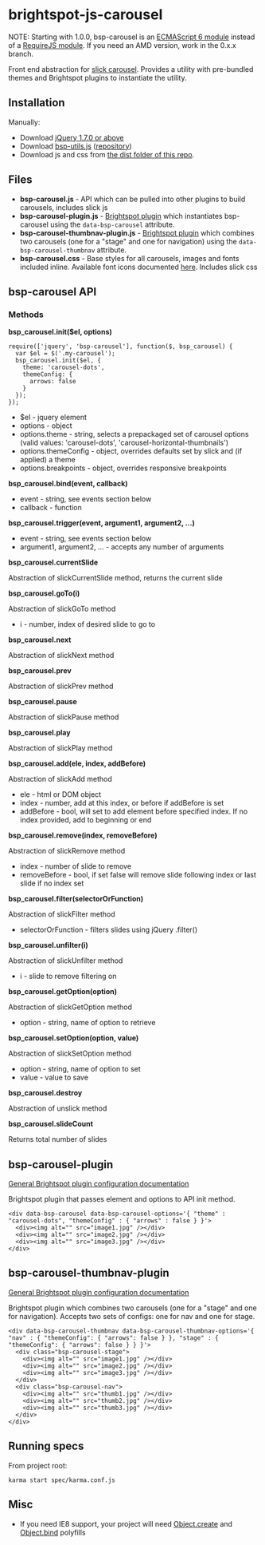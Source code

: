 # brightspot-js-carousel

NOTE: Starting with 1.0.0, bsp-carousel is an [ECMAScript 6 module](http://www.2ality.com/2014/09/es6-modules-final.html) instead of a [RequireJS module](http://requirejs.org/). If you need an AMD version, work in the 0.x.x branch.

Front end abstraction for [slick carousel](http://kenwheeler.github.io/slick/). Provides a utility with pre-bundled themes and Brightspot plugins to instantiate the utility.

## Installation

Manually:

*	Download [jQuery 1.7.0 or above](http://jquery.com/download/)
*	Download [bsp-utils.js](https://raw.githubusercontent.com/perfectsense/brightspot-js-utils/master/bsp-utils.js) ([repository](https://github.com/perfectsense/brightspot-js-utils))
*	Download js and css from [the dist folder of this repo](https://github.com/perfectsense/brightspot-js-carousel/tree/master/dist).

## Files

*	**bsp-carousel.js** - API which can be pulled into other plugins to build carousels, includes slick js
*	**bsp-carousel-plugin.js** - [Brightspot plugin]((https://github.com/perfectsense/brightspot-js-utils/blob/master/PLUGIN.md)) which instantiates bsp-carousel using the `data-bsp-carousel` attribute.
*	**bsp-carousel-thumbnav-plugin.js** - [Brightspot plugin]((https://github.com/perfectsense/brightspot-js-utils/blob/master/PLUGIN.md)) which combines two carousels (one for a "stage" and one for navigation) using the `data-bsp-carousel-thumbnav` attribute.
*	**bsp-carousel.css** - Base styles for all carousels, images and fonts included inline. Available font icons documented [here](https://github.com/perfectsense/brightspot-js-carousel/blob/master/src/fonts/usage.png). Includes slick css

## bsp-carousel API

### Methods

**bsp_carousel.init($el, options)**

    require(['jquery', 'bsp-carousel'], function($, bsp_carousel) {
      var $el = $('.my-carousel');
      bsp_carousel.init($el, {
        theme: 'carousel-dots',
        themeConfig: {
          arrows: false
        }
      });
    });

*   $el - jquery element
*   options - object
  * options.theme - string, selects a prepackaged set of carousel options (valid values: 'carousel-dots', 'carousel-horizontal-thumbnails')
  * options.themeConfig - object, overrides defaults set by slick and (if applied) a theme
  * options.breakpoints - object, overrides responsive breakpoints

**bsp_carousel.bind(event, callback)**

* event - string, see events section below
* callback - function

**bsp_carousel.trigger(event, argument1, argument2, ...)**

* event - string, see events section below
* argument1, argument2, ... - accepts any number of arguments

**bsp_carousel.currentSlide**

Abstraction of slickCurrentSlide method, returns the current slide

**bsp_carousel.goTo(i)**

Abstraction of slickGoTo method

* i - number, index of desired slide to go to
		
**bsp_carousel.next**

Abstraction of slickNext method

**bsp_carousel.prev**

Abstraction of slickPrev method

**bsp_carousel.pause**

Abstraction of slickPause method
		
**bsp_carousel.play**

Abstraction of slickPlay method

**bsp_carousel.add(ele, index, addBefore)**

Abstraction of slickAdd method

* ele - html or DOM object
* index - number, add at this index, or before if addBefore is set
* addBefore - bool, will set to add element before specified index. If no index provided, add to beginning or end
		
**bsp_carousel.remove(index, removeBefore)**

Abstraction of slickRemove method

* index - number of slide to remove
* removeBefore - bool, if set false will remove slide following index or last slide if no index set
		
**bsp_carousel.filter(selectorOrFunction)**

Abstraction of slickFilter method

* selectorOrFunction - filters slides using jQuery .filter()

**bsp_carousel.unfilter(i)**

Abstraction of slickUnfilter method

* i - slide to remove filtering on

**bsp_carousel.getOption(option)**

Abstraction of slickGetOption method

* option - string, name of option to retrieve

**bsp_carousel.setOption(option, value)**

Abstraction of slickSetOption method

* option - string, name of option to set
* value - value to save

**bsp_carousel.destroy**

Abstraction of unslick method

**bsp_carousel.slideCount**

Returns total number of slides

## bsp-carousel-plugin

[General Brightspot plugin configuration documentation](https://github.com/perfectsense/brightspot-js-utils/blob/master/PLUGIN.md)

Brightspot plugin that passes element and options to API init method. 

    <div data-bsp-carousel data-bsp-carousel-options='{ "theme" : "carousel-dots", "themeConfig" : { "arrows" : false } }'>
      <div><img alt="" src="image1.jpg" /></div>
      <div><img alt="" src="image2.jpg" /></div>
      <div><img alt="" src="image3.jpg" /></div>
    </div>

## bsp-carousel-thumbnav-plugin

[General Brightspot plugin configuration documentation](https://github.com/perfectsense/brightspot-js-utils/blob/master/PLUGIN.md)

Brightspot plugin which combines two carousels (one for a "stage" and one for navigation). Accepts two sets of configs: one for nav and one for stage.

    <div data-bsp-carousel-thumbnav data-bsp-carousel-thumbnav-options='{ "nav" : { "themeConfig": { "arrows": false } }, "stage" : { "themeConfig": { "arrows": false } } }'>
      <div class="bsp-carousel-stage">
        <div><img alt="" src="image1.jpg" /></div>
        <div><img alt="" src="image2.jpg" /></div>
        <div><img alt="" src="image3.jpg" /></div>
      </div>
      <div class="bsp-carousel-nav">
        <div><img alt="" src="thumb1.jpg" /></div>
        <div><img alt="" src="thumb2.jpg" /></div>
        <div><img alt="" src="thumb3.jpg" /></div>
      </div>
    </div>

## Running specs

From project root: 

`karma start spec/karma.conf.js`

## Misc

* If you need IE8 support, your project will need [Object.create](http://stackoverflow.com/questions/18020265/object-create-not-supported-in-ie8) and [Object.bind](http://stackoverflow.com/questions/11054511/how-to-handle-lack-of-javascript-object-bind-method-in-ie-8) polyfills
